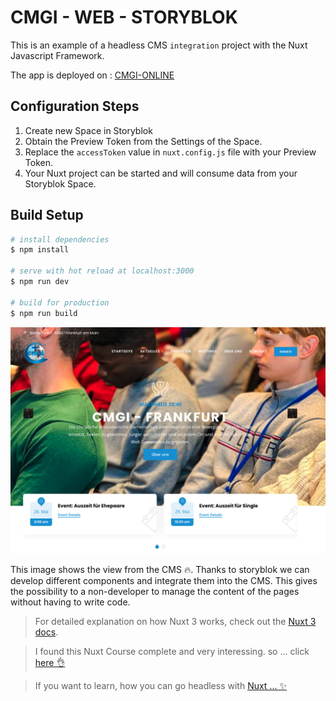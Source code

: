 # CMGI - WEB - STORYBLOK

This is an example of a headless CMS `integration` project with the Nuxt Javascript Framework.

The app is deployed on : [CMGI-ONLINE](https://www.cmgi-online.de/)
## Configuration Steps

1. Create new Space in Storyblok
2. Obtain the Preview Token from the Settings of the Space.
3. Replace the `accessToken` value in `nuxt.config.js` file with your Preview Token.
4. Your Nuxt project can be started and will consume data from your Storyblok Space.

## Build Setup

```bash
# install dependencies
$ npm install

# serve with hot reload at localhost:3000
$ npm run dev

# build for production
$ npm run build
```

![example](readme-images/1.png)

This image shows the view from the CMS 🔥. Thanks to storyblok we can develop different components and integrate them into the CMS. This gives the possibility to a non-developer to manage the content of the pages without having to write code.

> For detailed explanation on how Nuxt 3 works, check out the [Nuxt 3 docs](https://v3.nuxtjs.org/guide/concepts/introduction).

> I found this Nuxt Course complete and very interessing. so ... click <a target="_blank" href="https://www.udemy.com/course/the-nuxt-3-bootcamp-the-complete-developer-guide/"> here 👌 </a>

> If you want to learn, how you can go headless with <a target="_blank" href="https://www.storyblok.com/tc/nuxtjs">Nuxt ... ✨</a>

